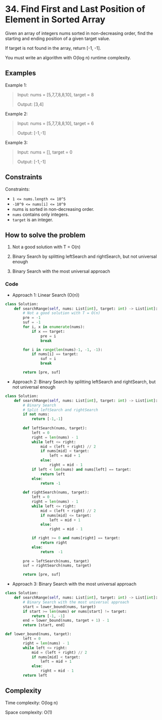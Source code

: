 # 34. Find First and Last Position of Element in Sorted Array
<Badge type="warning" text="Medium" />[<Badge type="info" text="LeetCode" />](https://leetcode.com/problems/find-first-and-last-position-of-element-in-sorted-array/ "Let's go to leetcode")

Given an array of integers nums sorted in non-decreasing order, find the starting and ending position of a given target value.

If target is not found in the array, return [-1, -1].

You must write an algorithm with O(log n) runtime complexity.

## Examples

Example 1:
> Input: nums = [5,7,7,8,8,10], target = 8
>
> Output: [3,4]

Example 2:
> Input: nums = [5,7,7,8,8,10], target = 6
>
> Output: [-1,-1]

Example 3:
> Input: nums = [], target = 0
>
> Output: [-1,-1]

## Constraints

Constraints:
- `1 <= nums.length <= 10^5`
- `-10^9 <= nums[i] <= 10^9`
- nums is sorted in non-decreasing order.
- `nums` contains only integers.
- `target` is an integer.

## How to solve the problem
1. Not a good solution with T = O(n)

2. Binary Search by splitting leftSearch and rightSearch, but not universal enough

3. Binary Search with the most universal approach

### Code

- Approach 1: Linear Search (O(n))
```Python
class Solution:
    def searchRange(self, nums: List[int], target: int) -> List[int]:
        # Not a good solution with T = O(n)
        pre = -1
        suf = -1
        for i, x in enumerate(nums):
            if x == target:
                pre = i
                break

        for i in range(len(nums)-1, -1, -1):
            if nums[i] == target:
                suf = i 
                break

        return [pre, suf]
```
- Approach 2: Binary Search by splitting leftSearch and rightSearch, but not universal enough

```Python
class Solution:
    def searchRange(self, nums: List[int], target: int) -> List[int]:
        # Binary Search
        # Split leftSearch and rightSearch
        if not nums:
            return [-1,-1]
        
        def leftSearch(nums, target):
            left = 0
            right = len(nums) - 1
            while left <= right:
                mid = (left + right) // 2
                if nums[mid] < target:
                    left = mid + 1
                else:
                    right = mid - 1
            if left < len(nums) and nums[left] == target:
                return left 
            else:
                return -1
        
        def rightSearch(nums, target):
            left = 0
            right = len(nums) - 1
            while left <= right:
                mid = (left + right) // 2
                if nums[mid] <= target:
                    left = mid + 1
                else:
                    right = mid - 1

            if right >= 0 and nums[right] == target:
                return right
            else:
                return  -1
    
        pre = leftSearch(nums, target)
        suf = rightSearch(nums, target)

        return [pre, suf]
```
- Approach 3: Binary Search with the most universal approach
```Python
class Solution:
    def searchRange(self, nums: List[int], target: int) -> List[int]:
        # Binary Search with the most universal approach
        start = lower_bound(nums, target)
        if start >= len(nums) or nums[start] != target:
            return [-1, -1]
        end = lower_bound(nums, target + 1) - 1
        return [start, end]

def lower_bound(nums, target):
        left = 0
        right = len(nums) - 1
        while left <= right:
            mid = (left + right) // 2
            if nums[mid] < target:
                left = mid + 1
            else:
                right = mid - 1
        return left 
```

## Complexity

Time complexity: O(log n)

Space complexity: O(1)
